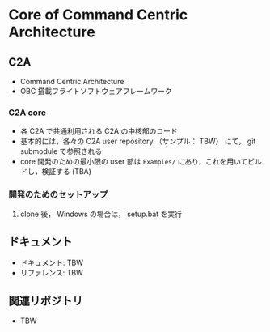 # Core of Command Centric Architecture

## C2A
- Command Centric Architecture
- OBC 搭載フライトソフトウェアフレームワーク

### C2A core
- 各 C2A で共通利用される C2A の中核部のコード
- 基本的には，各々の C2A user repository （サンプル： TBW） にて， git submodule で参照される
- core 開発のための最小限の user 部は `Examples/` にあり，これを用いてビルドし，検証する (TBA)

### 開発のためのセットアップ
1. clone 後， Windows の場合は， setup.bat を実行

## ドキュメント
- ドキュメント: TBW
- リファレンス: TBW

## 関連リポジトリ
- TBW
